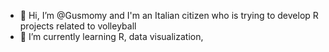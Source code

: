 - 👋 Hi, I’m @Gusmomy and I'm an Italian citizen who is trying to develop R projects related to volleyball
- 🌱 I’m currently learning R, data visualization, 


<!---
Gusmomy/Gusmomy is a ✨ special ✨ repository because its `README.md` (this file) appears on your GitHub profile.
You can click the Preview link to take a look at your changes.
--->
